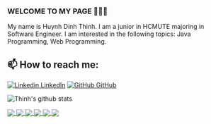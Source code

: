 ### WELCOME TO MY PAGE 👋👋👋
My name is Huynh Dinh Thinh. I am a junior in HCMUTE majoring in Software Engineer. I am interested in the following topics: Java Programming, Web Programming.<br>
## 📫 How to reach me: 

[![Linkedin](https://i.stack.imgur.com/gVE0j.png) LinkedIn](https://www.linkedin.com/in/hdthinh6102/) [![GitHub](https://i.stack.imgur.com/tskMh.png) GitHub](https://github.com/HdThinh6102git) 

![Thinh's github stats](https://github-readme-stats-git-masterrstaa-rickstaa.vercel.app/api?username=HdThinh6102git&show_icons=true&theme=tokyonight&hide=contribs,prs,issues)


<a href="https://github.com/HdThinh6102git/OOADProject">
  <!-- Change the `github-readme-stats.anuraghazra1.vercel.app` to `github-readme-stats.vercel.app`  -->
  <img align="center" src="https://github-readme-stats.anuraghazra1.vercel.app/api/pin/?username=HdThinh6102git&repo=OOADProject&theme=merko" />
</a>

<a href="https://github.com/HdThinh6102git/MotorbikeStoreWebsite/">
  <!-- Change the `github-readme-stats.anuraghazra1.vercel.app` to `github-readme-stats.vercel.app`  -->
  <img align="center" src="https://github-readme-stats.anuraghazra1.vercel.app/api/pin/?username=HdThinh6102git&repo=MotorbikeStoreWebsite&theme=gruvbox" />
</a>    
<a href="https://github.com/HdThinh6102git/ORONUIProject/">
  <!-- Change the `github-readme-stats.anuraghazra1.vercel.app` to `github-readme-stats.vercel.app`  -->
  <img align="center" src="https://github-readme-stats.anuraghazra1.vercel.app/api/pin/?username=HdThinh6102git&repo=ORONUIProject&theme=dark" />
</a>

<a href="https://github.com/HdThinh6102git/FruitClassificationAppAndroid/">
  <!-- Change the `github-readme-stats.anuraghazra1.vercel.app` to `github-readme-stats.vercel.app`  -->
  <img align="center" src="https://github-readme-stats.anuraghazra1.vercel.app/api/pin/?username=HdThinh6102git&repo=FruitClassificationAppAndroid&theme=onedark" />
</a>    
<a href="https://github.com/HdThinh6102git/MilkStoreManagementSystemADOdotNet">
  <!-- Change the `github-readme-stats.anuraghazra1.vercel.app` to `github-readme-stats.vercel.app`  -->
  <img align="center" src="https://github-readme-stats.anuraghazra1.vercel.app/api/pin/?username=HdThinh6102git&repo=MilkStoreManagementSystemADOdotNet&theme=cobalt" />
</a>

<a href="https://github.com/HdThinh6102git/musicPlayerWithJS/">
  <!-- Change the `github-readme-stats.anuraghazra1.vercel.app` to `github-readme-stats.vercel.app`  -->
  <img align="center" src="https://github-readme-stats.anuraghazra1.vercel.app/api/pin/?username=HdThinh6102git&repo=musicPlayerWithJS&theme=synthwave" />
</a>    

